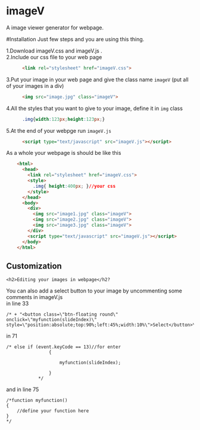 # imageV
A image viewer generator for webpage.

#Installation
  Just few steps and you are using this thing.
  
1.Download imageV.css and imageV.js .<br>
2.Include our css file to your web page <br>
```html
      <link rel="stylesheet" href="imageV.css">
```
3.Put your image in your web page and give the class name ```imageV``` (put all of your images in a div)
```html
      <img src="image.jpg" class="imageV">
```
4.All the styles that you want to give to your image, define it in ```img``` class
```css
      .img{width:123px;height:123px;}
```
5.At the end of your webpge run ```imageV.js```
```html
      <script type="text/javascript" src="imageV.js"></script>
```

As a whole your webpage is should be like this
```html
    <html>
      <head>
        <link rel="stylesheet" href="imageV.css">
        <style>
          .img{ height:400px; }//your css
        </style>
      </head>
      <body>
        <div>
          <img src="image1.jpg" class="imageV">
          <img src="image2.jpg" class="imageV">
          <img src="image3.jpg" class="imageV">
        </div>  
        <script type="text/javascript" src="imageV.js"></script>
      </body>
    </html>
```
## Customization 
	<h2>Editing your images in webpage</h2?
	


   You can also add a select button to your image by uncommenting some comments in imageV.js 
   <br>in line 33
```
/* + "<button class=\"btn-floating round\" onclick=\"myfunction(slideIndex)\" style=\"position:absolute;top:90%;left:45%;width:10%\">Select</button>\"*/
```
  in 71
```
/* else if (event.keyCode == 13)//for enter
                {
                    
                    myfunction(slideIndex);
                    
                }
			*/
```

  and in line 75
```
/*function myfunction()
{
	//define your function here
}
*/
```
